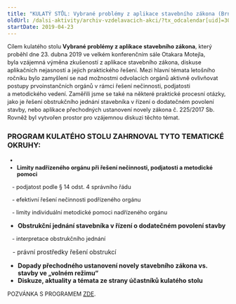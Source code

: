 ```yaml
---
title: "KULATÝ STŮL: Vybrané problémy z aplikace stavebního zákona (Brno)"
oldUrl: /dalsi-aktivity/archiv-vzdelavacich-akci/?tx_odcalendar[uid]=300&cHash=e20cbe17306f09f349d580cd16f6df8b
startDate: 2019-04-23
---
```


<p class="MsoNormal align-blok" style="line-height: 17.92px; font-size: 12.8px;"><span style="font-size: 12.8px;">Cílem kulatého stolu <b>Vybrané problémy z aplikace stavebního zákona</b></span><span style="font-size: 12.8px;">, který proběhl dne 23. dubna 2019 ve velkém konferenčním sále Otakara Motejla, byla </span><span style="font-size: 12.8px;">vzájemná výměna zkušeností z aplikace stavebního zákona, diskuse
aplikačních nejasností a jejich praktického řešení. Mezi hlavní témata letošního ročníku bylo zamyšlení se nad možnostmi odvolacích orgánů aktivně ovlivňovat postupy
prvoinstančních orgánů v rámci řešení nečinnosti, podjatosti a metodického vedení. Zaměřili jsme se také na některé praktické procesní otázky, jako je řešení obstrukčního jednání stavebníka
v řízení o dodatečném povolení stavby, nebo aplikace přechodných ustanovení novely zákona
č. 225/2017 Sb. Rovněž byl </span><span style="font-size: 12.8px;">vytvořen prostor pro vzájemnou diskuzi těchto témat. </span></p>
<p style="line-height: 17.92px; font-size: 12.8px;"></p><h3 class="align-blok">PROGRAM KULATÉHO STOLU ZAHRNOVAL TYTO TEMATICKÉ OKRUHY:</h3>
<p style="line-height: 17.92px; font-size: 12.8px;"></p><ul style="font-size: 12.8px;"><li style="background-image: url(&quot;img/ikonky/odrazka.gif&quot;); line-height: 17.92px;"></li><li><b>Limity nadřízeného orgánu při řešení nečinnosti, podjatosti a
metodické pomoci</b></li></ul><p><span style="background-color: initial; font-size: 12.8px;">   - podjatost podle § 14 odst. 4 správního řádu</span></p>
<p><span style="background-color: initial; font-size: 12.8px;">   - efektivní řešení nečinnosti podřízeného orgánu</span></p>
<p><span style="background-color: initial; font-size: 12.8px;">   - limity individuální metodické pomoci nadřízeného orgánu</span></p>
<p></p><ul><li><b>Obstrukční jednání stavebníka v řízení o dodatečném povolení stavby</b></li></ul><p><span style="background-color: initial; font-size: 12.8px;">   - interpretace obstrukčního jednání</span></p>
<p>   - právní prostředky řešení obstrukcí </p>
<p></p><ul><li><b>Dopady přechodného ustanovení novely stavebního zákona vs. stavby
ve „volném režimu“ </b></li><li><b>Diskuze, aktuality a témata ze strany účastníků kulatého stolu </b></li></ul>
<p style="line-height: 17.92px; font-size: 12.8px;"></p>
<p style="line-height: 17.92px; font-size: 12.8px;"></p>
<p style="line-height: 17.92px; font-size: 12.8px;"><span style="font-size: 12.8px;">POZVÁNKA S PROGRAMEM </span><a href="https://www.ochrance.cz/fileadmin/user_upload/projekt_ESF/00_2019_VA/KULATE_STOLY/04_23_Vybrane_problemy_z_aplikace_stavebniho_zakona/04_23_Vybrane_problemy_z_aplikace_stavebniho_zakona_POZVANKA.pdf" style="font-size: 12.8px;">ZDE</a><span style="font-size: 12.8px;">.</span></p>

